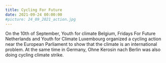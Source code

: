 ```yaml
---
title: Cycling For Future
date: 2021-09-24 00:00:00
#picture: 24_09_2021_action.jpg
---
```


On the 10th of September, Youth for climate Belgium, Fridays For Future Netherlands and Youth for Climate Luxembourg organized a cycling action near the European Parliament to show that the climate is an international problem.
At the same time in Germany, Ohne Kerosin nach Berlin was also doing cycling climate strike.
